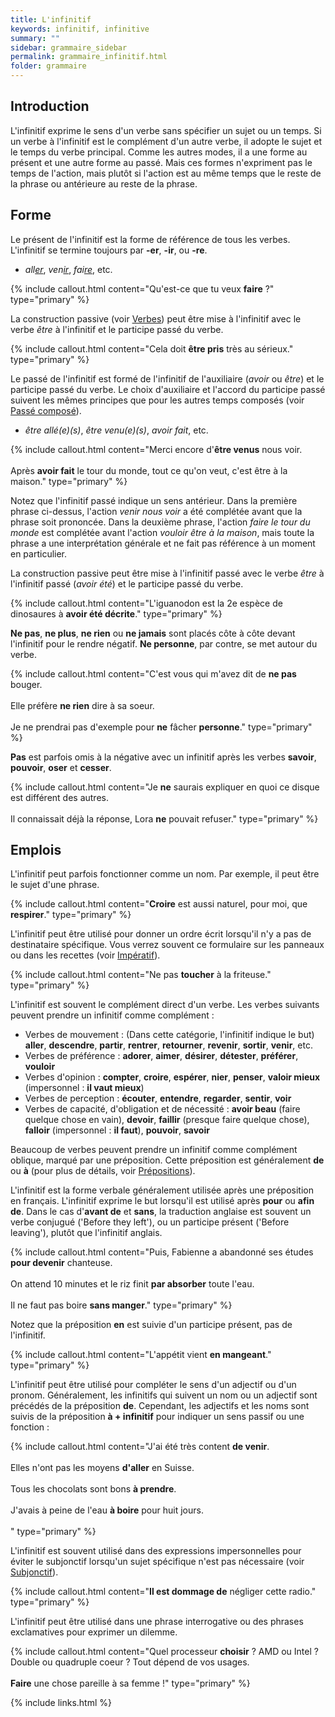 ```yaml
---
title: L'infinitif
keywords: infinitif, infinitive
summary: ""
sidebar: grammaire_sidebar
permalink: grammaire_infinitif.html
folder: grammaire
---
```


## Introduction

L'<a data-toggle="tooltip" data-original-title="{{site.data.glossary.infinitif}}">infinitif</a> exprime le sens d'un <a data-toggle="tooltip" data-original-title="{{site.data.glossary.verbe}}">verbe</a> sans spécifier un <a data-toggle="tooltip" data-original-title="{{site.data.glossary.sujet}}">sujet</a> ou un temps. Si un verbe à l'infinitif est le <a data-toggle="tooltip" data-original-title="{{site.data.glossary.complement}}">complément</a> d'un autre verbe, il adopte le sujet et le temps du verbe principal. Comme les autres modes, il a une forme au présent et une autre forme au passé. Mais ces formes n'expriment pas le temps de l'action, mais plutôt si l'action est au même temps que le reste de la phrase ou antérieure au reste de la phrase.

## Forme

Le présent de l'infinitif est la forme de référence de tous les verbes. L'infinitif se termine toujours par **-er**, **-ir**, ou **-re**.
+ *all<ins>er</ins>*, *ven<ins>ir</ins>*, *fai<ins>re</ins>*, etc.

{% include callout.html content="Qu'est-ce que tu veux **faire**&nbsp;?" type="primary" %}

La <a data-toggle="tooltip" data-original-title="{{site.data.glossary.construction}}">construction passive</a> (voir [Verbes](grammaire_verbes.html#alternances-de-valence)) peut être mise à l'infinitif avec le verbe *être* à l'infinitif et le <a data-toggle="tooltip" data-original-title="{{site.data.glossary.participe-passe}}">participe passé</a> du verbe.

{% include callout.html content="Cela doit **être pris** très au sérieux." type="primary" %}

Le passé de l'infinitif est formé de l'infinitif de l'<a data-toggle="tooltip" data-original-title="{{site.data.glossary.auxiliaire}}">auxiliaire</a> (*avoir* ou *être*) et le participe passé du verbe. Le choix d'auxiliaire et l'<a data-toggle="tooltip" data-original-title="{{site.data.glossary.accord}}">accord</a> du participe passé suivent les mêmes principes que pour les autres <a data-toggle="tooltip" data-original-title="{{site.data.glossary.temps-compose}}">temps composés</a> (voir [Passé composé](/grammaire_passé_composé.html#laccord)).
+ *être allé(e)(s)*, *être venu(e)(s)*, *avoir fait*, etc.

{% include callout.html content="Merci encore d'**être venus** nous voir.<br/><br/>Après **avoir fait** le tour du monde, tout ce qu'on veut, c'est être à la maison." type="primary" %}

Notez que l'infinitif passé indique un sens antérieur. Dans la première phrase ci-dessus, l'action *venir nous voir* a été complétée avant que la phrase soit prononcée. Dans la deuxième phrase, l'action *faire le tour du monde* est complétée avant l'action *vouloir être à la maison*, mais toute la phrase a une interprétation générale et ne fait pas référence à un moment en particulier.

La construction passive peut être mise à l'infinitif passé avec le verbe *être* à l'infinitif passé (*avoir été*) et le participe passé du verbe.

{% include callout.html content="L'iguanodon est la 2e espèce de dinosaures à **avoir été décrite**." type="primary" %}

**Ne pas**, **ne plus**, **ne rien** ou **ne jamais** sont placés côte à côte devant l'infinitif pour le rendre négatif. **Ne personne**, par contre, se met autour du verbe.

{% include callout.html content="C'est vous qui m'avez dit de **ne pas** bouger.<br/><br/>Elle préfère **ne rien** dire à sa soeur.<br/><br/>Je ne prendrai pas d'exemple pour **ne** fâcher **personne**." type="primary" %}

**Pas** est parfois omis à la négative avec un infinitif après les verbes **savoir**, **pouvoir**, **oser** et **cesser**.

{% include callout.html content="Je **ne** saurais expliquer en quoi ce disque est différent des autres.<br/><br/>Il connaissait déjà la réponse, Lora **ne** pouvait refuser." type="primary" %}

## Emplois

L'infinitif peut parfois fonctionner comme un <a data-toggle="tooltip" data-original-title="{{site.data.glossary.nom}}">nom</a>. Par exemple, il peut être le sujet d'une phrase.

{% include callout.html content="**Croire** est aussi naturel, pour moi, que **respirer**." type="primary" %}

L'infinitif peut être utilisé pour donner un ordre écrit lorsqu'il n'y a pas de destinataire spécifique. Vous verrez souvent ce formulaire sur les panneaux ou dans les recettes (voir [Impératif](/grammaire_impératif.html)).

{% include callout.html content="Ne pas **toucher** à la friteuse." type="primary" %}

L'infinitif est souvent le <a data-toggle="tooltip" data-original-title="{{site.data.glossary.complement-direct}}">complément direct</a> d'un verbe. Les verbes suivants peuvent prendre un infinitif comme complément&nbsp;:

* Verbes de mouvement&nbsp;: (Dans cette catégorie, l'infinitif indique le but) **aller**, **descendre**, **partir**, **rentrer**, **retourner**, **revenir**, **sortir**, **venir**, etc.
* Verbes de préférence&nbsp;: **adorer**, **aimer**, **désirer**, **détester**, **préférer**, **vouloir**
* Verbes d'opinion&nbsp;: **compter**, **croire**, **espérer**, **nier**, **penser**, **valoir mieux** (impersonnel : **il vaut mieux**)
* Verbes de perception&nbsp;: **écouter**, **entendre**, **regarder**, **sentir**, **voir**
* Verbes de capacité, d'obligation et de nécessité&nbsp;: **avoir beau** (faire quelque chose en vain), **devoir**, **faillir** (presque faire quelque chose), **falloir** (impersonnel&nbsp;: **il faut**), **pouvoir**, **savoir**

Beaucoup de verbes peuvent prendre un infinitif comme <a data-toggle="tooltip" data-original-title="{{site.data.glossary.complement-oblique}}">complément oblique</a>, marqué par une <a data-toggle="tooltip" data-original-title="{{site.data.glossary.preposition}}">préposition</a>. Cette préposition est généralement **de** ou **à** (pour plus de détails, voir [Prépositions](/grammaire_prépositions.html#verbe-prép-verbe)).

L'infinitif est la forme verbale généralement utilisée après une préposition en français. L'infinitif exprime le but lorsqu'il est utilisé après **pour** ou **afin de**. Dans le cas d'**avant de** et **sans**, la traduction anglaise est souvent un verbe <a data-toggle="tooltip" data-original-title="{{site.data.glossary.conjugaison}}">conjugué</a> ('Before they left'), ou un <a data-toggle="tooltip" data-original-title="{{site.data.glossary.participe-present}}">participe présent</a> ('Before leaving'), plutôt que l'infinitif anglais.

{% include callout.html content="Puis, Fabienne a abandonné ses études **pour devenir** chanteuse.<br/><br/>On attend 10 minutes et le riz finit **par absorber** toute l'eau.<br/><br/>Il ne faut pas boire **sans manger**." type="primary" %}

Notez que la préposition **en** est suivie d'un participe présent, pas de l'infinitif.

{% include callout.html content="L'appétit vient **en mangeant**." type="primary" %}

L'infinitif peut être utilisé pour compléter le sens d'un <a data-toggle="tooltip" data-original-title="{{site.data.glossary.adjectif}}">adjectif</a> ou d'un <a data-toggle="tooltip" data-original-title="{{site.data.glossary.pronom}}">pronom</a>. Généralement, les infinitifs qui suivent un nom ou un adjectif sont précédés de la préposition **de**. Cependant, les adjectifs et les noms sont suivis de la préposition **à + infinitif** pour indiquer un sens passif ou une fonction&nbsp;:

{% include callout.html content="J'ai été très content **de venir**.<br/><br/>Elles n'ont pas les moyens **d'aller** en Suisse.<br/><br/>Tous les chocolats sont bons **à prendre**.<br/><br/>J'avais à peine de l'eau **à boire** pour huit jours.<br/><br/>" type="primary" %}

L'infinitif est souvent utilisé dans des expressions impersonnelles pour éviter le <a data-toggle="tooltip" data-original-title="{{site.data.glossary.subjonctif}}">subjonctif</a> lorsqu'un sujet spécifique n'est pas nécessaire (voir [Subjonctif](/grammaire_subjonctif.html#moyens-déviter-le-subjonctif)).

{% include callout.html content="**Il est dommage de** négliger cette radio." type="primary" %}

L'infinitif peut être utilisé dans une phrase interrogative ou des phrases exclamatives pour exprimer un dilemme.

{% include callout.html content="Quel processeur **choisir**&nbsp;? AMD ou Intel&nbsp;? Double ou quadruple coeur&nbsp;? Tout dépend de vos usages.<br/><br/>**Faire** une chose pareille à sa femme&nbsp;!" type="primary" %}

{% include links.html %}
